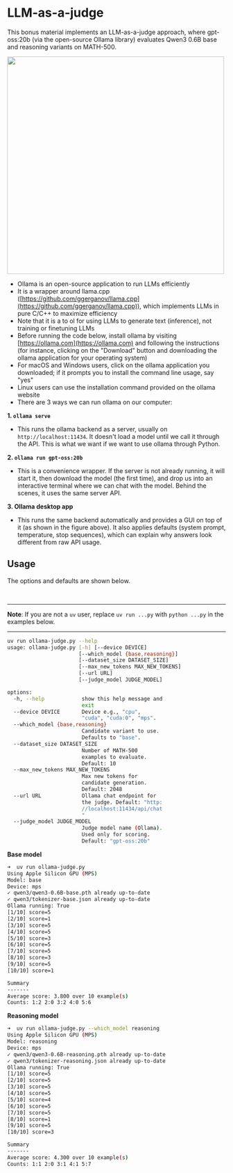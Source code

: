 
# LLM-as-a-judge

This bonus material implements an LLM-as-a-judge approach, where gpt-oss:20b (via the open-source Ollama library) evaluates Qwen3 0.6B base and reasoning variants on MATH-500.

<img src="https://sebastianraschka.com/images/reasoning-from-scratch-images/appendix-f/Appendix_F_F06_raschka.webp" width="500px">





- Ollama is an open-source application to run LLMs efficiently
- It is a wrapper around llama.cpp ([https://github.com/ggerganov/llama.cpp](https://github.com/ggerganov/llama.cpp)), which implements LLMs in pure C/C++ to maximize efficiency
- Note that it is a to ol for using LLMs to generate text (inference), not training or finetuning LLMs
- Before running the code below, install ollama by visiting [https://ollama.com](https://ollama.com) and following the instructions (for instance, clicking on the "Download" button and downloading the ollama application for your operating system)
- For macOS and Windows users, click on the ollama application you downloaded; if it prompts you to install the command line usage, say "yes"
- Linux users can use the installation command provided on the ollama website
- There are 3 ways we can run ollama on our computer:



**1. `ollama serve`**

- This runs the ollama backend as a server, usually on `http://localhost:11434`. It doesn't load a model until we call it through the API. This is what we want if we want to use ollama through Python.

**2. `ollama run gpt-oss:20b`**

- This is a convenience wrapper. If the server is not already running, it will start it, then download the model (the first time), and drop us into an interactive terminal where we can chat with the model. Behind the scenes, it uses the same server API.

**3. Ollama desktop app**

- This runs the same backend automatically and provides a GUI on top of it (as shown in the figure above).
It also applies defaults (system prompt, temperature, stop sequences), which can explain why answers look different from raw API usage.



## Usage



The options and defaults are shown below. 

<br>

---

**Note**: If you are not a `uv` user, replace `uv run ...py` with `python ...py` in the examples below.

---



```bash
uv run ollama-judge.py --help
usage: ollama-judge.py [-h] [--device DEVICE]
                       [--which_model {base,reasoning}]
                       [--dataset_size DATASET_SIZE]
                       [--max_new_tokens MAX_NEW_TOKENS]
                       [--url URL]
                       [--judge_model JUDGE_MODEL]

options:
  -h, --help            show this help message and
                        exit
  --device DEVICE       Device e.g., "cpu",
                        "cuda", "cuda:0", "mps".
  --which_model {base,reasoning}
                        Candidate variant to use.
                        Defaults to "base".
  --dataset_size DATASET_SIZE
                        Number of MATH-500
                        examples to evaluate.
                        Default: 10
  --max_new_tokens MAX_NEW_TOKENS
                        Max new tokens for
                        candidate generation.
                        Default: 2048
  --url URL             Ollama chat endpoint for
                        the judge. Default: "http:
                        //localhost:11434/api/chat
                        "
  --judge_model JUDGE_MODEL
                        Judge model name (Ollama).
                        Used only for scoring.
                        Default: "gpt-oss:20b"
```



**Base model**

```bash
➜  uv run ollama-judge.py
Using Apple Silicon GPU (MPS)
Model: base
Device: mps
✓ qwen3/qwen3-0.6B-base.pth already up-to-date
✓ qwen3/tokenizer-base.json already up-to-date
Ollama running: True
[1/10] score=5
[2/10] score=1
[3/10] score=5
[4/10] score=5
[5/10] score=3
[6/10] score=5
[7/10] score=5
[8/10] score=3
[9/10] score=5
[10/10] score=1

Summary
-------
Average score: 3.800 over 10 example(s)
Counts: 1:2 2:0 3:2 4:0 5:6
```

**Reasoning model**

```bash
➜  uv run ollama-judge.py --which_model reasoning
Using Apple Silicon GPU (MPS)
Model: reasoning
Device: mps
✓ qwen3/qwen3-0.6B-reasoning.pth already up-to-date
✓ qwen3/tokenizer-reasoning.json already up-to-date
Ollama running: True
[1/10] score=5
[2/10] score=5
[3/10] score=5
[4/10] score=5
[5/10] score=4
[6/10] score=5
[7/10] score=5
[8/10] score=1
[9/10] score=5
[10/10] score=3

Summary
-------
Average score: 4.300 over 10 example(s)
Counts: 1:1 2:0 3:1 4:1 5:7
```


